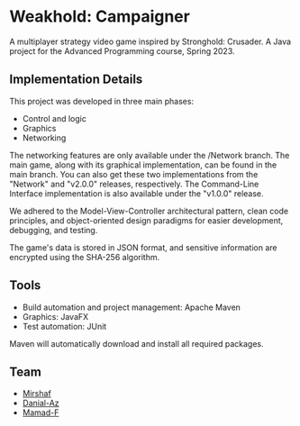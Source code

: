 # Weakhold: Campaigner

A multiplayer strategy video game inspired by Stronghold: Crusader. A Java project for the Advanced Programming course, Spring 2023.


## Implementation Details

This project was developed in three main phases: 
- Control and logic
- Graphics
- Networking

The networking features are only available under the /Network branch. The main game, along with its graphical implementation, can be found in the main branch. You can also get these two implementations from the "Network" and "v2.0.0" releases, respectively. The Command-Line Interface implementation is also available under the "v1.0.0" release.

We adhered to the Model-View-Controller architectural pattern, clean code principles, and object-oriented design paradigms for easier development, debugging, and testing.

The game's data is stored in JSON format, and sensitive information are encrypted using the SHA-256 algorithm.

## Tools
- Build automation and project management: Apache Maven
- Graphics: JavaFX
- Test automation: JUnit
  
Maven will automatically download and install all required packages.

## Team
- [Mirshaf](https://github.com/mirshaf)
- [Danial-Az](https://github.com/danial-az)
- [Mamad-F](https://github.com/Mamadf)

